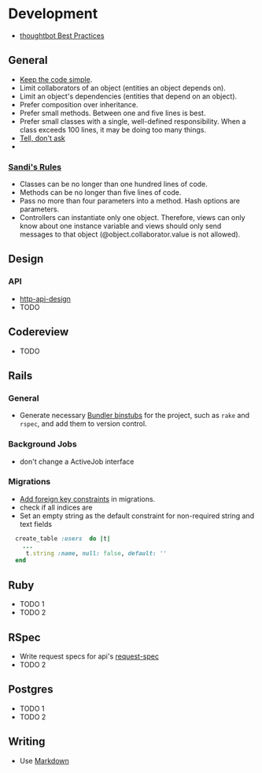 # Development

* [thoughtbot Best Practices](https://github.com/thoughtbot/guides/blob/master/best-practices/README.md)

## General

* [Keep the code simple].
* Limit collaborators of an object (entities an object depends on).
* Limit an object's dependencies (entities that depend on an object).
* Prefer composition over inheritance.
* Prefer small methods. Between one and five lines is best.
* Prefer small classes with a single, well-defined responsibility. When a class exceeds 100 lines, it may be doing too many things.
* [Tell, don't ask](http://robots.thoughtbot.com/post/27572137956/tell-dont-ask)
* 

### [Sandi's Rules](https://robots.thoughtbot.com/sandi-metz-rules-for-developers)

* Classes can be no longer than one hundred lines of code.
* Methods can be no longer than five lines of code.
* Pass no more than four parameters into a method. Hash options are parameters.
* Controllers can instantiate only one object. Therefore, views can only know about one instance variable and views should only send messages to that object (@object.collaborator.value is not allowed).


[Keep the code simple]: http://www.readability.com/~/ko2aqda2
## Design

### API

* [http-api-design](https://geemus.gitbooks.io/http-api-design/content/)
* TODO

## Codereview

* TODO

## Rails

### General

* Generate necessary [Bundler binstubs] for the project, such as `rake` and
  `rspec`, and add them to version control.


[Bundler binstubs]: https://github.com/sstephenson/rbenv/wiki/Understanding-binstubs

### Background Jobs
* don't change a ActiveJob interface

### Migrations
* [Add foreign key constraints][fkey] in migrations.
* check if all indices are
* Set an empty string as the default constraint for non-required string and text fields 
```ruby
  create_table :users  do |t|
    ...
     t.string :name, null: false, default: ''
  end
```

[fkey]: http://robots.thoughtbot.com/referential-integrity-with-foreign-keys

## Ruby

* TODO 1
* TODO 2


## RSpec

* Write request specs for api's [request-spec](https://www.relishapp.com/rspec/rspec-rails/docs/request-specs/request-spec)
* TODO 2

## Postgres

* TODO 1
* TODO 2

## Writing 

* Use [Markdown](https://github.com/adam-p/markdown-here/wiki/Markdown-Cheatsheet)
